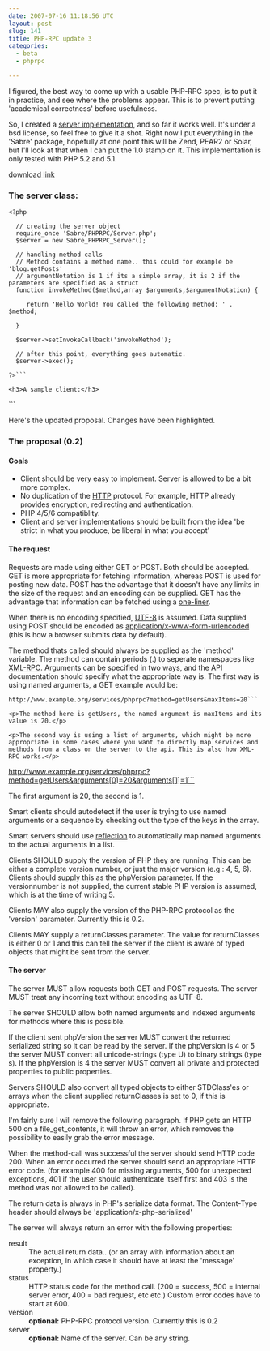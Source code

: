 ```yaml
---
date: 2007-07-16 11:18:56 UTC
layout: post
slug: 141
title: PHP-RPC update 3
categories:
  - beta
  - phprpc

---
```

<p>I figured, the best way to come up with a usable PHP-RPC spec, is to put it in practice, and see where the problems appear. This is to prevent putting 'academical correctness' before usefulness.</p>

<p>So, I created a <a href="http://www.rooftopsolutions.nl/code/?p=PHPRPC&a=s&file=/Server.php">server implementation</a>, and so far it works well. It's under a bsd license, so feel free to give it a shot. Right now I put everything in the 'Sabre' package, hopefully at one point this will be Zend, PEAR2 or Solar, but I'll look at that when I can put the 1.0 stamp on it. This implementation is only tested with PHP 5.2 and 5.1.</p>

<p><a href="http://www.rooftopsolutions.nl/code/PHPRPC/downloads/PHPRPC_0.3.tar.gz">download link</a></p>

<h3>The server class:</h3>

```
<?php

  // creating the server object
  require_once 'Sabre/PHPRPC/Server.php';
  $server = new Sabre_PHPRPC_Server();
  
  // handling method calls
  // Method contains a method name.. this could for example be 'blog.getPosts'
  // argumentNotation is 1 if its a simple array, it is 2 if the parameters are specified as a struct
  function invokeMethod($method,array $arguments,$argumentNotation) {

     return 'Hello World! You called the following method: ' . $method;

  }

  $server->setInvokeCallback('invokeMethod');

  // after this point, everything goes automatic.
  $server->exec();

?>```

<h3>A sample client:</h3>

```
<?php

  $url = 'http://www.example.org/phprpc.php';

  $data = file_get_contents($url . '?method=system.testingMethod');
  $data = unserialize($data);

  echo $data['result']; // will output "Hello World! You called the following method: system.testingMethod

?>```

<p>Here's the updated proposal. Changes have been highlighted.</p>

<h3>The proposal (0.2)</h3>

<h4>Goals</h4>
<ul>
  <li>Client should be very easy to implement. Server is allowed to be a bit more complex.</li>
  <li>No duplication of the <a href="http://www.w3.org/Protocols/rfc2616/rfc2616.html">HTTP</a> protocol. For example, HTTP already provides encryption, redirecting and authentication.</li>
  <li>PHP 4/5/6 compatiblity.</li>
  <li>Client and server implementations should be built from the idea 'be strict in what you produce, be liberal in what you accept'</li>
</ul>

<h4>The request</h4>

<p>Requests are made using either GET or POST. Both should be accepted. GET is more appropriate for fetching information, whereas POST is used for posting new data. POST has the advantage that it doesn't have any limits in the size of the request and an encoding can be supplied. GET has the advantage that information can be fetched using a <a href="http://www.php.net/file_get_contents">one-liner</a>.</p>

<p>When there is no encoding specified, <a href="http://en.wikipedia.org/wiki/UTF-8">UTF-8</a> is assumed. Data supplied using POST should be encoded as <a href="http://www.w3.org/TR/html4/interact/forms.html#h-17.13.4.1">application/x-www-form-urlencoded</a> (this is how a browser submits data by default).</p>

<p>The method thats called should always be supplied as the 'method' variable. The method can contain periods (.) to seperate namespaces like <a href="http://www.xmlrpc.com/spec">XML-RPC</a>. Arguments can be specified in two ways, and the API documentation should specify what the appropriate way is. The first way is using named arguments, a GET example would be:</p>

```
http://www.example.org/services/phprpc?method=getUsers&maxItems=20```

<p>The method here is getUsers, the named argument is maxItems and its value is 20.</p>

<p>The second way is using a list of arguments, which might be more appropriate in some cases where you want to directly map services and methods from a class on the server to the api. This is also how XML-RPC works.</p>

```
http://www.example.org/services/phprpc?method=getUsers&arguments[0]=20&arguments[1]=1```

<p>The first argument is 20, the second is 1.</p>

<p>Smart clients should autodetect if the user is trying to use named arguments or a sequence by checking out the type of the keys in the array.</p>

<p>Smart servers should use <a href="http://ca.php.net/language.oop5.reflection">reflection</a> to automatically map named arguments to the actual arguments in a list.</p>

<p>Clients SHOULD supply the version of PHP they are running. This can be either a complete version number, or just the major version (e.g.: 4, 5, 6). Clients should supply this as the phpVersion parameter. If the versionnumber is not supplied, the current stable PHP version is assumed, which is at the time of writing 5.</p>

<p>Clients MAY also supply the version of the PHP-RPC protocol as the 'version' parameter. Currently this is 0.2.</p>

<p>Clients MAY supply a returnClasses parameter. The value for returnClasses is either 0 or 1 and this can tell the server if the client is aware of typed objects that might be sent from the server.</p>

<h4>The server</h4>

<p>The server MUST allow requests both GET and POST requests. The server MUST treat any incoming text without encoding as UTF-8.</p>

<p>The server SHOULD allow both named arguments and indexed arguments for methods where this is possible.</p> 

<p>If the client sent phpVersion the server MUST convert the returned serialized string so it can be read by the server. If the phpVersion is 4 or 5 the server MUST convert all unicode-strings (type U) to binary strings (type s). If the phpVersion is 4 the server MUST convert all private and protected properties to public properties.</p>

<p>Servers SHOULD also convert all typed objects to either STDClass'es or arrays when the client supplied returnClasses is set to 0, if this is appropriate.</p>

<p class="highlight">I'm fairly sure I will remove the following paragraph. If PHP gets an HTTP 500 on a file_get_contents, it will throw an error, which removes the possibility to easily grab the error message.</p>

<p>When the method-call was successful the server should send HTTP code 200. When an error occurred the server should send an appropriate HTTP error code. (for example 400 for missing arguments, 500 for unexpected exceptions, 401 if the user should authenticate itself first and 403 is the method was not allowed to be called).</p>



<p>The return data is always in PHP's serialize data format. The Content-Type header should always be 'application/x-php-serialized'</p>

<div class="highlight">
<p>
The server will always return an error with the following properties:
</p>

<dl>
  <dt>result</dt>
  <dd>The actual return data.. (or an array with information about an exception, in which case it should have at least the 'message' property.)</dd>
  <dt>status</dt>
  <dd>HTTP status code for the method call. (200 = success, 500 = internal server error, 400 = bad request, etc etc.) Custom error codes have to start at 600.</dd>
  <dt>version</dt>
  <dd><strong>optional:</strong> PHP-RPC protocol version. Currently this is 0.2</dd>
  <dt>server</dt>
  <dd><strong>optional:</strong> Name of the server. Can be any string.</dd>
</dl>

</div>
